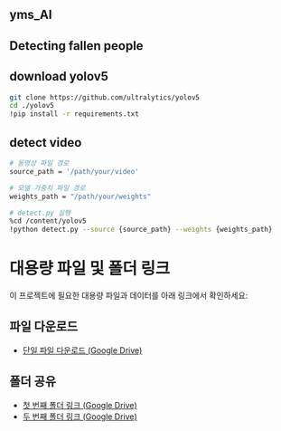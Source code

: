 ## yms_AI
## Detecting fallen people

## download yolov5
```bash
git clone https://github.com/ultralytics/yolov5
cd ./yolov5
!pip install -r requirements.txt
```

## detect video
```bash
# 동영상 파일 경로
source_path = '/path/your/video'

# 모델 가중치 파일 경로
weights_path = "/path/your/weights"

# detect.py 실행
%cd /content/yolov5
!python detect.py --source {source_path} --weights {weights_path}

```
# 대용량 파일 및 폴더 링크

이 프로젝트에 필요한 대용량 파일과 데이터를 아래 링크에서 확인하세요:

## 파일 다운로드
- [단일 파일 다운로드 (Google Drive)](https://drive.google.com/uc?id=1EpDFMFex-mnv-P7Olgdrh5EKbkvkYiNU&export=download)

## 폴더 공유
- [첫 번째 폴더 링크 (Google Drive)](https://drive.google.com/drive/folders/1-9WcQHl-xnoaSSdesc6cmm0tWACAQlmx?usp=drive_link)
- [두 번째 폴더 링크 (Google Drive)](https://drive.google.com/drive/folders/1ajfvcztmxWaXNBUhNCE5yzqsP9L4AXDi?usp=drive_link)


